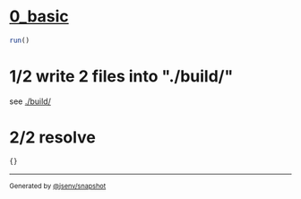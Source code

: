 # [0_basic](../../build_node_esm_and_query_param.test.mjs#L21)

```js
run()
```

# 1/2 write 2 files into "./build/"

see [./build/](./build/)

# 2/2 resolve

```js
{}
```

---

<sub>
  Generated by <a href="https://github.com/jsenv/core/tree/main/packages/independent/snapshot">@jsenv/snapshot</a>
</sub>
